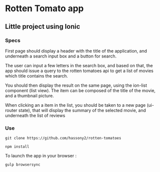 # Rotten Tomato app

## Little project using Ionic

### Specs

First page should display a header with the title of the application, and underneath a search input box and a button for search.

The user can input a few letters in the search box, and based on that, the app should issue a query to the rotten tomatoes api to get a list of movies which title contains the search.

You should then display the result on the same page, using the ion-list component (list view). The item can be composed of the title of the movie, and a thumbnail picture.

When clicking an a item in the list, you should be taken to a new page (ui-router state), that will display the summary of the selected movie, and underneath the list of reviews

### Use 

`git clone https://github.com/hassony2/rotten-tomatoes`

`npm install`

To launch the app in your browser : 

`gulp browsersync`